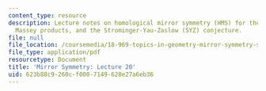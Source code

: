 ```yaml
---
content_type: resource
description: Lecture notes on homological mirror symmetry (HMS) for the elliptic curve,
  Massey products, and the Strominger-Yau-Zaslow (SYZ) conjecture.
file: null
file_location: /coursemedia/18-969-topics-in-geometry-mirror-symmetry-spring-2009/623b88c9260cf0007149628e27a6eb36_MIT18_969s09_lec20.pdf
file_type: application/pdf
resourcetype: Document
title: 'Mirror Symmetry: Lecture 20'
uid: 623b88c9-260c-f000-7149-628e27a6eb36
---
```

